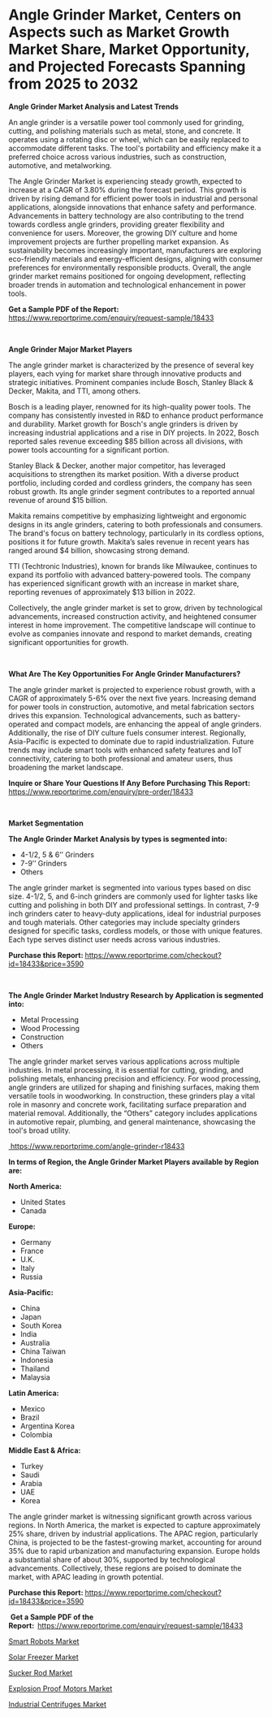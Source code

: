 <p><h1>Angle Grinder Market, Centers on Aspects such as Market Growth Market Share, Market Opportunity, and Projected Forecasts Spanning from 2025 to 2032</h1></p><p><strong>Angle Grinder Market Analysis and Latest Trends</strong></p>
<p><p>An angle grinder is a versatile power tool commonly used for grinding, cutting, and polishing materials such as metal, stone, and concrete. It operates using a rotating disc or wheel, which can be easily replaced to accommodate different tasks. The tool's portability and efficiency make it a preferred choice across various industries, such as construction, automotive, and metalworking.</p><p>The Angle Grinder Market is experiencing steady growth, expected to increase at a CAGR of 3.80% during the forecast period. This growth is driven by rising demand for efficient power tools in industrial and personal applications, alongside innovations that enhance safety and performance. Advancements in battery technology are also contributing to the trend towards cordless angle grinders, providing greater flexibility and convenience for users. Moreover, the growing DIY culture and home improvement projects are further propelling market expansion. As sustainability becomes increasingly important, manufacturers are exploring eco-friendly materials and energy-efficient designs, aligning with consumer preferences for environmentally responsible products. Overall, the angle grinder market remains positioned for ongoing development, reflecting broader trends in automation and technological enhancement in power tools.</p></p>
<p><strong>Get a Sample PDF of the Report:&nbsp;</strong> <a href="https://www.reportprime.com/enquiry/request-sample/18433?utm_campaign=16&utm_medium=2&utm_source=Github&utm_content=ia&utm_term=19032025&utm_id=angle-grinder">https://www.reportprime.com/enquiry/request-sample/18433</a></p>
<p>&nbsp;</p>
<p><strong>Angle Grinder Major Market Players</strong></p>
<p><p>The angle grinder market is characterized by the presence of several key players, each vying for market share through innovative products and strategic initiatives. Prominent companies include Bosch, Stanley Black & Decker, Makita, and TTI, among others.</p><p>Bosch is a leading player, renowned for its high-quality power tools. The company has consistently invested in R&D to enhance product performance and durability. Market growth for Bosch's angle grinders is driven by increasing industrial applications and a rise in DIY projects. In 2022, Bosch reported sales revenue exceeding $85 billion across all divisions, with power tools accounting for a significant portion.</p><p>Stanley Black & Decker, another major competitor, has leveraged acquisitions to strengthen its market position. With a diverse product portfolio, including corded and cordless grinders, the company has seen robust growth. Its angle grinder segment contributes to a reported annual revenue of around $15 billion.</p><p>Makita remains competitive by emphasizing lightweight and ergonomic designs in its angle grinders, catering to both professionals and consumers. The brand's focus on battery technology, particularly in its cordless options, positions it for future growth. Makita’s sales revenue in recent years has ranged around $4 billion, showcasing strong demand.</p><p>TTI (Techtronic Industries), known for brands like Milwaukee, continues to expand its portfolio with advanced battery-powered tools. The company has experienced significant growth with an increase in market share, reporting revenues of approximately $13 billion in 2022.</p><p>Collectively, the angle grinder market is set to grow, driven by technological advancements, increased construction activity, and heightened consumer interest in home improvement. The competitive landscape will continue to evolve as companies innovate and respond to market demands, creating significant opportunities for growth.</p></p>
<p>&nbsp;</p>
<p><strong>What Are The Key Opportunities For Angle Grinder Manufacturers?</strong></p>
<p><p>The angle grinder market is projected to experience robust growth, with a CAGR of approximately 5-6% over the next five years. Increasing demand for power tools in construction, automotive, and metal fabrication sectors drives this expansion. Technological advancements, such as battery-operated and compact models, are enhancing the appeal of angle grinders. Additionally, the rise of DIY culture fuels consumer interest. Regionally, Asia-Pacific is expected to dominate due to rapid industrialization. Future trends may include smart tools with enhanced safety features and IoT connectivity, catering to both professional and amateur users, thus broadening the market landscape.</p></p>
<p><strong>Inquire or Share Your Questions If Any Before Purchasing This Report:</strong> <a href="https://www.reportprime.com/enquiry/pre-order/18433?utm_campaign=16&utm_medium=2&utm_source=Github&utm_content=ia&utm_term=19032025&utm_id=angle-grinder">https://www.reportprime.com/enquiry/pre-order/18433</a></p>
<p>&nbsp;</p>
<p><strong>Market Segmentation</strong></p>
<p><strong>The Angle Grinder Market Analysis by types is segmented into:</strong></p>
<p><ul><li>4-1/2, 5 & 6’’ Grinders</li><li>7-9’’ Grinders</li><li>Others</li></ul></p>
<p><p>The angle grinder market is segmented into various types based on disc size. 4-1/2, 5, and 6-inch grinders are commonly used for lighter tasks like cutting and polishing in both DIY and professional settings. In contrast, 7-9 inch grinders cater to heavy-duty applications, ideal for industrial purposes and tough materials. Other categories may include specialty grinders designed for specific tasks, cordless models, or those with unique features. Each type serves distinct user needs across various industries.</p></p>
<p><strong>Purchase this Report:&nbsp;</strong><a href="https://www.reportprime.com/checkout?id=18433&price=3590&utm_campaign=16&utm_medium=2&utm_source=Github&utm_content=ia&utm_term=19032025&utm_id=angle-grinder">https://www.reportprime.com/checkout?id=18433&price=3590</a></p>
<p>&nbsp;</p>
<p><strong>The Angle Grinder Market Industry Research by Application is segmented into:</strong></p>
<p><ul><li>Metal Processing</li><li>Wood Processing</li><li>Construction</li><li>Others</li></ul></p>
<p><p>The angle grinder market serves various applications across multiple industries. In metal processing, it is essential for cutting, grinding, and polishing metals, enhancing precision and efficiency. For wood processing, angle grinders are utilized for shaping and finishing surfaces, making them versatile tools in woodworking. In construction, these grinders play a vital role in masonry and concrete work, facilitating surface preparation and material removal. Additionally, the “Others” category includes applications in automotive repair, plumbing, and general maintenance, showcasing the tool's broad utility.</p></p>
<p><a href="https://www.reportprime.com/angle-grinder-r18433?utm_campaign=16&utm_medium=2&utm_source=Github&utm_content=ia&utm_term=19032025&utm_id=angle-grinder">&nbsp;https://www.reportprime.com/angle-grinder-r18433</a></p>
<p><strong>In terms of Region, the Angle Grinder Market Players available by Region are:</strong></p>
<p>
    <p> <strong> North America: </strong>
        <ul>
            <li>United States</li>
            <li>Canada</li>
        </ul>
        </p> 
    <p> <strong> Europe: </strong>
        <ul>
            <li>Germany</li>
            <li>France</li>
            <li>U.K.</li>
            <li>Italy</li>
            <li>Russia</li>
        </ul>
        </p> 
    <p> <strong> Asia-Pacific: </strong>
        <ul>
            <li>China</li>
            <li>Japan</li>
            <li>South Korea</li>
            <li>India</li>
            <li>Australia</li>
            <li>China Taiwan</li>
            <li>Indonesia</li>
            <li>Thailand</li>
            <li>Malaysia</li>
        </ul>
        </p> 
    <p> <strong> Latin America: </strong>
        <ul>
            <li>Mexico</li>
            <li>Brazil</li>
            <li>Argentina Korea</li>
            <li>Colombia</li>
        </ul>
        </p> 
    <p> <strong> Middle East & Africa: </strong>
        <ul>
            <li>Turkey</li>
            <li>Saudi</li>
            <li>Arabia</li>
            <li>UAE</li>
            <li>Korea</li>
        </ul>
    </p>
    </p>
<p><p>The angle grinder market is witnessing significant growth across various regions. In North America, the market is expected to capture approximately 25% share, driven by industrial applications. The APAC region, particularly China, is projected to be the fastest-growing market, accounting for around 35% due to rapid urbanization and manufacturing expansion. Europe holds a substantial share of about 30%, supported by technological advancements. Collectively, these regions are poised to dominate the market, with APAC leading in growth potential.</p></p>
<p><strong>Purchase this Report: </strong><a href="https://www.reportprime.com/checkout?id=18433&price=3590&utm_campaign=16&utm_medium=2&utm_source=Github&utm_content=ia&utm_term=19032025&utm_id=angle-grinder">https://www.reportprime.com/checkout?id=18433&price=3590</a></p>
<p>&nbsp;<strong>Get a Sample PDF of the Report:&nbsp;&nbsp;</strong><a href="https://www.reportprime.com/enquiry/request-sample/18433?utm_campaign=16&utm_medium=2&utm_source=Github&utm_content=ia&utm_term=19032025&utm_id=angle-grinder">https://www.reportprime.com/enquiry/request-sample/18433</a></p>
<p><strong></strong></p>
<p><p><a href="https://github.com/felishtimoti/Market-Research-Report-List-1/blob/main/smart-robots-market.md?utm_campaign=16&utm_medium=2&utm_source=Github&utm_content=ia&utm_term=19032025&utm_id=angle-grinder">Smart Robots Market</a></p><p><a href="https://github.com/lestymbango/Market-Research-Report-List-1/blob/main/solar-freezer-market.md?utm_campaign=16&utm_medium=2&utm_source=Github&utm_content=ia&utm_term=19032025&utm_id=angle-grinder">Solar Freezer Market</a></p><p><a href="https://github.com/muhjanaidu/Market-Research-Report-List-1/blob/main/sucker-rod-market.md?utm_campaign=16&utm_medium=2&utm_source=Github&utm_content=ia&utm_term=19032025&utm_id=angle-grinder">Sucker Rod Market</a></p><p><a href="https://github.com/popupioo/Market-Research-Report-List-1/blob/main/explosion-proof-motors-market.md?utm_campaign=16&utm_medium=2&utm_source=Github&utm_content=ia&utm_term=19032025&utm_id=angle-grinder">Explosion Proof Motors Market</a></p><p><a href="https://github.com/briandahm87/Market-Research-Report-List-1/blob/main/industrial-centrifuges-market.md?utm_campaign=16&utm_medium=2&utm_source=Github&utm_content=ia&utm_term=19032025&utm_id=angle-grinder">Industrial Centrifuges Market</a></p></p>